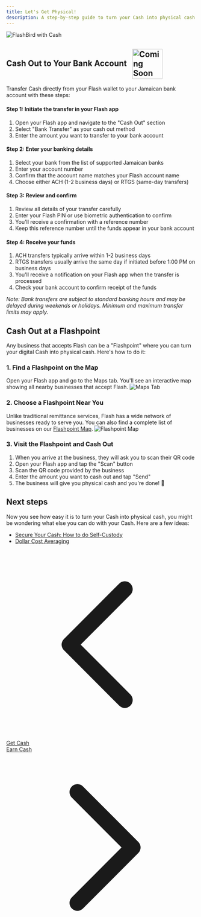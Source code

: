 ```yaml
---
title: Let's Get Physical!
description: A step-by-step guide to turn your Cash into physical cash.
---
```

![FlashBird with Cash](/images/get-cash.jpeg)

## Cash Out to Your Bank Account <img src="https://png.pngtree.com/png-clipart/20221211/ourmid/pngtree-coming-soon-banner-png-image_6519489.png" alt="Coming Soon" style="height: 80px; display: inline-block; vertical-align: middle; margin-left: 10px;">

Transfer Cash directly from your Flash wallet to your Jamaican bank account with these steps:

#### Step 1: Initiate the transfer in your Flash app
1. Open your Flash app and navigate to the "Cash Out" section
2. Select "Bank Transfer" as your cash out method
3. Enter the amount you want to transfer to your bank account

#### Step 2: Enter your banking details
1. Select your bank from the list of supported Jamaican banks
2. Enter your account number
3. Confirm that the account name matches your Flash account name
4. Choose either ACH (1-2 business days) or RTGS (same-day transfers)

#### Step 3: Review and confirm
1. Review all details of your transfer carefully
2. Enter your Flash PIN or use biometric authentication to confirm
3. You'll receive a confirmation with a reference number
4. Keep this reference number until the funds appear in your bank account

#### Step 4: Receive your funds
1. ACH transfers typically arrive within 1-2 business days
2. RTGS transfers usually arrive the same day if initiated before 1:00 PM on business days
3. You'll receive a notification on your Flash app when the transfer is processed
4. Check your bank account to confirm receipt of the funds

*Note: Bank transfers are subject to standard banking hours and may be delayed during weekends or holidays. Minimum and maximum transfer limits may apply.*

## Cash Out at a Flashpoint

Any business that accepts Flash can be a "Flashpoint" where you can turn your digital Cash into physical cash. Here's how to do it:

### 1. Find a Flashpoint on the Map
Open your Flash app and go to the Maps tab. You'll see an interactive map showing all nearby businesses that accept Flash.
![Maps Tab](https://uploads-ssl.webflow.com/645cce04c77d100fb57295ca/647a99f377bb5a186d2bccc0_slide04.png)

### 2. Choose a Flashpoint Near You
Unlike traditional remittance services, Flash has a wide network of businesses ready to serve you. You can also find a complete list of businesses on our [Flashpoint Map](https://flashpoint.flashapp.me).
![Flashpoint Map](https://external-content.duckduckgo.com/iu/?u=https%3A%2F%2Fwww.lockedownseo.com%2Fwp-content%2Fuploads%2F2013%2F11%2Fadd-map-marker-google-maps.jpg&f=1&nofb=1&ipt=1e0378994a52e5316b86d378b31f725668d627bdfaffbaaf2d5f41a8d6777126&ipo=images)

### 3. Visit the Flashpoint and Cash Out
1. When you arrive at the business, they will ask you to scan their QR code
2. Open your Flash app and tap the "Scan" button
3. Scan the QR code provided by the business
4. Enter the amount you want to cash out and tap "Send"
5. The business will give you physical cash and you're done! 🤙


## Next steps

Now you see how easy it is to turn your Cash into physical cash, you might be wondering what else you can do with your Cash. 
Here are a few ideas:

-   [Secure Your Cash: How to do Self-Custody](guides/sweep-to-self-custody)
-   [Dollar Cost Averaging](guides/dca)

<!-- Navigation links -->
<div class="flex justify-between items-center mt-8 pt-4 border-t border-zinc-200 dark:border-zinc-700">
  <div class="w-1/3 text-left">
    <a href="get-cash" class="inline-flex items-center bg-purple-600 hover:bg-purple-700 text-white rounded-md transition-colors px-4 py-2 text-sm font-medium shadow-sm hover:shadow-md">
      <svg xmlns="http://www.w3.org/2000/svg" class="h-4 w-4 mr-2" fill="none" viewBox="0 0 24 24" stroke="currentColor">
        <path stroke-linecap="round" stroke-linejoin="round" stroke-width="2" d="M15 19l-7-7 7-7" />
      </svg>
      Get Cash
    </a>
  </div>
  <div class="w-1/3 text-center">
    <!-- Optional center content -->
  </div>
  <div class="w-1/3 text-right">
    <a href="earn" class="inline-flex items-center bg-purple-600 hover:bg-purple-700 text-white rounded-md transition-colors px-4 py-2 text-sm font-medium shadow-sm hover:shadow-md">
      Earn Cash
      <svg xmlns="http://www.w3.org/2000/svg" class="h-4 w-4 ml-2" fill="none" viewBox="0 0 24 24" stroke="currentColor">
        <path stroke-linecap="round" stroke-linejoin="round" stroke-width="2" d="M9 5l7 7-7 7" />
      </svg>
    </a>
  </div>
</div>